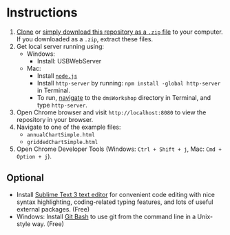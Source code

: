 # Instructions 

1. [Clone](https://help.github.com/articles/cloning-a-repository/) or [simply download this repository as a `.zip` file](https://github.com/eco-envolventes/dmsWorkshop2017/archive/master.zip) to your computer. If you downloaded as a `.zip`, extract these files.
2. Get local server running using:
    * Windows: 
        * Install: USBWebServer
    * Mac: 
        * Install [`node.js`](https://nodejs.org/dist/v6.11.3/node-v6.11.3.pkg)
        * Install `http-server` by running: `npm install -global http-server` in Terminal.
        * To run, [navigate](https://whatbox.ca/wiki/Bash_Shell_Commands) to the `dmsWorkshop` directory in Terminal, and type `http-server`.
3. Open Chrome browser and visit `http://localhost:8080` to view the repository in your browser.
4. Navigate to one of the example files:
    * `annualChartSimple.html`
    * `griddedChartSimple.html`
5. Open Chrome Developer Tools (Windows: `Ctrl + Shift + j`, Mac: `Cmd + Option + j`).


## Optional

* Install [Sublime Text 3 text editor](https://www.sublimetext.com/3) for convenient code editing with nice syntax highlighting, coding-related typing features, and lots of useful external packages. (Free)
* Windows: Install [Git Bash](https://git-scm.com/download/win) to use git from the command line in a Unix-style way. (Free)

